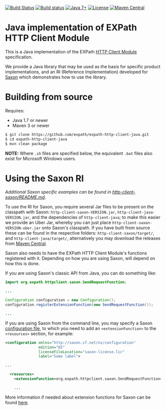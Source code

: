 [![Build Status](https://travis-ci.com/expath/expath-http-client-java.svg?branch=master)](https://travis-ci.com/expath/expath-http-client-java)
[![Build status](https://ci.appveyor.com/api/projects/status/o090g9b807036qh6/branch/master?svg=true)](https://ci.appveyor.com/project/AdamRetter/expath-http-client-java/branch/master)
[![Java 7+](https://img.shields.io/badge/java-7%2B-blue.svg)](https://adoptopenjdk.net/)
[![License](https://img.shields.io/badge/license-MPL%201.0-blue.svg)](https://www-archive.mozilla.org/mpl/MPL-1.0.txt)
[![Maven Central](https://maven-badges.herokuapp.com/maven-central/org.expath.http.client/http-client-parent/badge.svg)](https://search.maven.org/search?q=g:org.expath.http.client)

# Java implementation of EXPath HTTP Client Module 

This is a Java implementation of the EXPath [HTTP Client Module](http://expath.org/spec/http-client) specification.

We provide a Java library that may be used as the basis for specific product implementations, and an RI (Reference
Implementation) developed for [Saxon](https://www.saxonica.com) which demonstrates how to use
the library. 

# Building from source

Requires:
* Java 1.7 or newer
* Maven 3 or newer

```bash
$ git clone https://github.com/expath/expath-http-client-java.git
$ cd expath-http-client-java
$ mvn clean package
```

**NOTE:** Where `.sh` files are specified below, the equivalent `.bat` files also exist for Microsoft Windows users.

# Using the Saxon RI

*Additional Saxon specific examples can be found in [http-client-saxon/README.md](http-client-saxon/README.md)*.

To use the RI for Saxon, you require several Jar files to be present on the classpath with Saxon:
`http-client-saxon-VERSION.jar`, `http-client-java-VERSION.jar`, and the dependencies of `http-client-java`; to make this easier we provide an Uber Jar, whereby you can just place `http-client-saxon-VERSION-uber.jar` onto Saxon's classpath.
If you have built from source these can be found in the respective folders: `http-client-saxon/target/`,
and `http-client-java/target/`, alternatively you may download the releases from
[Maven Central](https://search.maven.org/search?q=g:org.expath.http.client).

Saxon also needs to have the EXPath HTTP Client Module's functions registered with it. Depending on how you are
using Saxon, will depend on how this is done.

If you are using Saxon's classic API from Java, you can do something like:
```java
import org.expath.httpclient.saxon.SendRequestFunction;

...

Configuration configuration = new Configuration();
configuration.registerExtensionFunction(new SendRequestFunction());

...
```

If you are using Saxon from the command line, you may specify a Saxon
[configuration file](https://www.saxonica.com/html/documentation/configuration/configuration-file/), to which you
need to add an `<extensionFunction>` to the `<resources>` section, for example:

```xml
<configuration xmlns="http://saxon.sf.net/ns/configuration"
               edition="EE"
               licenseFileLocation="saxon-license.lic"
               label="Some label">

...

  <resources>
    <extensionFunction>org.expath.httpclient.saxon.SendRequestFunction</extensionFunction>

    ...
```

More information if needed about extension functions for Saxon can be found
[here](https://www.saxonica.com/html/documentation/extensibility/integratedfunctions/ext-full-J.html).
